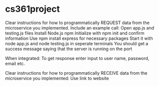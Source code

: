 # cs361project

Clear instructions for how to programmatically REQUEST data from the microservice you implemented. Include an example call:
  Open app.js and testing.js files
  Install Node.js npm
  Initialize with npm init and confirm information
  Use npm install express for necessary packages
  Start it with node app.js and node testing.js in seperate terminals
  You should get a success message saying that the server is running on the port

  When integrated:
  To get response enter input to user name, password, email etc.

Clear instructions for how to programmatically RECEIVE data from the microservice you implemented:
  Use link to website
